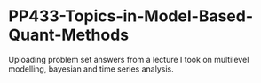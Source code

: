 # PP433-Topics-in-Model-Based-Quant-Methods
Uploading problem set answers from a lecture I took on multilevel modelling, bayesian and time series analysis.
